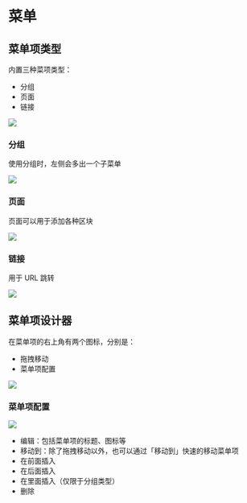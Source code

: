 # 菜单

## 菜单项类型

内置三种菜项类型：

- 分组
- 页面
- 链接

![](https://static-docs.nocobase.com/ccf6f42d3cc2677d440f9e33b9488d1c.png)

### 分组

使用分组时，左侧会多出一个子菜单

![](https://static-docs.nocobase.com/e59b2088fd68666cd240a26566616a3e.png)

### 页面

页面可以用于添加各种区块

![](https://static-docs.nocobase.com/4cd259f6b79f6792df72ccc291da2af9.png)

### 链接

用于 URL 跳转

![](https://static-docs.nocobase.com/80a6e6a875c565425224d9325332a1ad.png)

## 菜单项设计器

在菜单项的右上角有两个图标，分别是：

- 拖拽移动
- 菜单项配置

![](https://static-docs.nocobase.com/963ba10e36d04fd258fea0e996231f68.png)

### 菜单项配置

![](https://static-docs.nocobase.com/0a9a05bd88d8bad9d711102a730f351d.png)

- 编辑：包括菜单项的标题、图标等
- 移动到：除了拖拽移动以外，也可以通过「移动到」快速的移动菜单项
- 在前面插入
- 在后面插入
- 在里面插入（仅限于分组类型）
- 删除